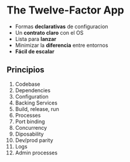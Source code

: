 # The Twelve-Factor App

- Formas **declarativas** de configuracion
- Un **contrato claro** con el OS
- Lista para **lanzar**
- Minimizar la **diferencia** entre entornos
- **Fácil de escalar**

## Principios

1. Codebase
2. Dependencies
3. Configuration
4. Backing Services
5. Build, release, run
6. Processes
7. Port binding
8. Concurrency
9. Diposability
10. Dev/prod parity
11. Logs
12. Admin processes
